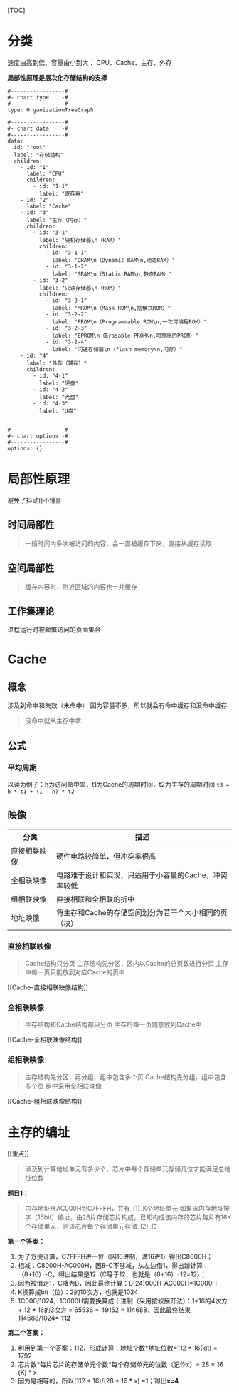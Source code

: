 [TOC]

# 分类
速度由高到低、容量由小到大：
CPU、Cache、主存、外存

**局部性原理是层次化存储结构的支撑**

```chartsview
#-----------------#
#- chart type    -#
#-----------------#
type: OrganizationTreeGraph

#-----------------#
#- chart data    -#
#-----------------#
data:
  id: "root"
  label: "存储结构"
  children:
    - id: "1"
      label: "CPU"
	  children:
        - id: "1-1"
          label: "寄存器"
	- id: "2"
      label: "Cache" 
	- id: "3"
      label: "主存（内存）"
	  children:
        - id: "3-1"
          label: "随机存储器\n（RAM）"
		  children:
			- id: "3-1-1"
			  label: "DRAM\n（Dynamic RAM\n,动态RAM）"
			- id: "3-1-2"
			  label: "SRAM\n（Static RAM\n,静态RAM）"
		- id: "3-2"
          label: "只读存储器\n（ROM）"   
		  children:
			- id: "3-2-1"
			  label: "MROM\n（Mask ROM\n,拖模式ROM）"
			- id: "3-2-2"
			  label: "PROM\n（Programmable ROM\n,一次可编程ROM）"
			- id: "3-2-3"
			  label: "EPROM\n（Erasable PROM\n,可擦除的PROM）"
			- id: "3-2-4"
			  label: "闪速存储器\n（flash memory\n,闪存）"
	- id: "4"
      label: "外存（辅存）" 
      children:
        - id: "4-1"
          label: "硬盘"
		- id: "4-2"
          label: "光盘" 
		- id: "4-3"
          label: "U盘" 
		  

#-----------------#
#- chart options -#
#-----------------#
options: {}
```
                  
# 局部性原理
避免了抖动[[不懂]]

## 时间局部性
> 一段时间内多次被访问的内容，会一直被缓存下来，直接从缓存读取

## 空间局部性
> 缓存内容时，附近区域的内容也一并缓存

## 工作集理论
进程运行时被频繁访问的页面集合

# Cache
## 概念
涉及到命中和失效（未命中）
因为容量不多，所以就会有命中缓存和没命中缓存
>没命中就从主存中拿

## 公式
### 平均周期
以读为例子：h为访问命中率，t1为Cache的周期时间，t2为主存的周期时间
`t3 = h * t1 + (1 - h) * t2`

## 映像
| 分类         | 描述                                                  |
| ------------ | ----------------------------------------------------- |
| 直接相联映像 | 硬件电路较简单，但冲突率很高                          |
| 全相联映像   | 电路难于设计和实现，只适用于小容量的Cache，冲突率较低 |
| 组相联映像   | 直接相联和全相联的折中                                |
| 地址映像     | 将主存和Cache的存储空间划分为若干个大小相同的页（块） |

### 直接相联映像
> Cache结构只分页
> 主存结构先分区，区内以Cache的总页数进行分页
> 主存中每一页只能放到对应Cache的页中

[[Cache-直接相联映像结构]]

### 全相联映像
> 主存结构和Cache结构都只分页
> 主存的每一页随意放到Cache中

[[Cache-全相联映像结构]]


### 组相联映像
> 主存结构先分区，再分组，组中包含多个页
> Cache结构先分组，组中包含多个页
> 组中采用全相联映像

[[Cache-组相联映像结构]]

# 主存的编址
[[重点]]
> 涉及到计算地址单元有多少个，芯片中每个存储单元存储几位才能满足总地址位数

**题目1：**
>内存地址从AC000H到C7FFFH，共有\_(1)\_K个地址单元
>如果该内存地址按字（16bit）编址，由28片存储芯片构成。已知构成该内存的芯片每片有16K个存储单元，则该芯片每个存储单元存储\_(2)\_位

**第一个答案：**
1. 为了方便计算，C7FFFH进一位（因16进制，満16进1）得出C8000H；
2. 相减：C8000H-AC000H，因8-C不够减，从左边借1，得出新计算：（8+16）-C，得出结果是12（C等于12，也就是（8+16）-12=12）；
3. 因为被借走1，C降为B，因此最终计算：B(24)000H-AC000H=1C000H
4. K换算成bit（位）：2的10次方，也就是1024
5. 1C000/1024，1C000H需要换算成十进制（采用按权展开法）：1\*16的4次方 + 12 \* 16的3次方 = 65536 + 49152 = 114688，因此最终结果114688/1024= **112**

**第二个答案：**
1. 利用到第一个答案：112，形成计算：地址个数\*地址位数=112 * 16(kit) = 1792
2. 芯片数\*每片芯片的存储单元个数\*每个存储单元的位数（记作x）= 28 * 16 (K) * x
3. 因为是相等的，所以(112 * 16)/(28 * 16 * x) =1；得出**x=4**